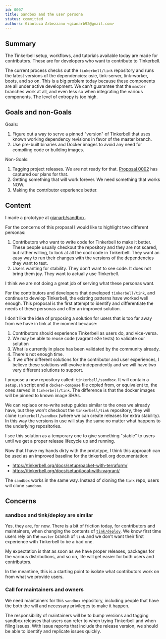 ```yaml
---
id: 0007
title: Sandbox and the user persona
status: committed
authors: Gianluca Arbezzano <gianarb92@gmail.com>
---
```


## Summary

The Tinkerbell setup, workflows, and tutorials available today are made for
contributors. These are for developers who want to contribute to Tinkerbell.

The current process checks out the `tinkerbell/tink` repository and runs the
latest versions of the dependencies: osie, tink-server, tink-worker, boots, and
so on. This is a big problem today because these components are all under active
development. We can't guarantee that the `master` branches work at all, and even
less so when integrating the various components. The level of entropy is too
high.

## Goals and non-Goals

Goals:

1. Figure out a way to serve a pinned "version" of Tinkerbell that uses known
   working dependency revisions in favor of the master branch.
2. Use pre-built binaries and Docker images to avoid any need for compiling code
   or building images.

Non-Goals:

1. Tagging project releases. We are not ready for that. [Proposal
   0002](https://github.com/tinkerbell/proposals/tree/master/0002) has captured
   our plans for that.
2. Getting something that will work forever. We need something that works NOW.
3. Making the contributor experience better.

## Content

I made a prototype at
[gianarb/sandbox](https://github.com/gianarb/playwithtink).

For the concerns of this proposal I would like to highlight two different
personas:

1. Contributors who want to write code for Tinkerbell to make it better. These
   people usually checkout the repository and they are not scared, but rather
   willing, to look at all the cool code in Tinkerbell. They want an easy way to
   run their changes with the versions of the dependencies they want to test.
2. Users wanting for stability. They don't want to see code.  It does not bring
   them joy.  They want to actually use Tinkerbell.

I think we are not doing a great job of serving what these personas want.

For the contributors and developers that developed `tinkerbell/tink`, and
continue to develop Tinkerbell, the existing patterns have worked well enough.
This proposal is the first attempt to identify and differentiate the needs of
these personas and offer an improved solution.

I don't like the idea of proposing a solution for users that is too far away
from we have in tink at the moment because:

1. Contributors should experience Tinkerbell as users do, and vice-versa.
2. We may be able to reuse code (vagrant e2e tests) to validate our solution
3. What is currently in place has been validated by the community already.
4. There's not enough time.
5. If we offer different solutions for the contributor and user experiences, I
   believe these solutions will evolve independently and we will have two very
   different solutions to support.

I propose a new repository called: `tinkerbell/sandbox`.  It will contain a
`setup.sh` script and a `docker-compose` file copied from, or equivalent to, the
ones served in `tinkerbell/tink`. The difference is that the docker images will
be pinned to known image SHAs.

We can replace or re-write setup guides similar to the ones we already have, but
they won't checkout the `tinkerbell/tink` repository, they will clone
`tinkerbell/sandbox` (where we can create releases for extra stability). In this
way the versions in use will stay the same no matter what happens to the
underlying repositories.

I see this solution as a temporary one to give something "stable" to users until
we get a proper release lifecycle up and running.

Now that I have my hands dirty with the prototype, I think this approach can be
used as an improved baseline for the tinkerbell.org documentation:

* https://tinkerbell.org/docs/setup/packet-with-terraform/
* https://tinkerbell.org/docs/setup/local-with-vagrant/

The `sandbox` works in the same way.  Instead of cloning the `tink` repo, users
will clone `sandbox`.

## Concerns

### sandbox and tink/deploy are similar

Yes, they are, for now. There is a bit of friction today, for contributors and
maintainers, when changing the contents of
[`tink/deploy`](https://github.com/tinkerbell/tink/tree/master/deploy).  We know
first time users rely on the `master` branch of `tink` and we don't want their
first experience with Tinkerbell to be a bad one.

My expectation is that as soon as we have proper releases, packages for the
various distributions, and so on, life will get easier for both users and
contributors.

In the meantime, this is a starting point to isolate what contributors work on
from what we provide users.

### Call for maintainers and owners

We need maintainers for this `sandbox` repository, including people that have
the both the will and necessary privileges to make it happen.

The responsibility of maintainers will be to bump versions and tagging sandbox
releases that users can refer to when trying Tinkerbell and when filing issues.
With issue reports that include the release version, we should be able to
identify and replicate issues quickly.
